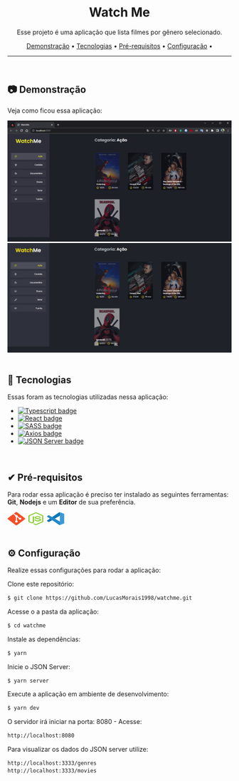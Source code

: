 <h1 align="center">Watch Me</h1>

<p align="center">Esse projeto é uma aplicação que lista filmes por gênero selecionado.</p>

<p align="center">
 <a href="#demonstracao">Demonstração</a> •
 <a href="#tecnologias">Tecnologias</a> • 
 <a href="#pre-requisitos">Pré-requisitos</a> • 
 <a href="#configuracao">Configuração</a> • 
</p>
<hr />
<br />

<h2 id="demonstracao"> 📷 Demonstração </h1> 
<p> Veja como ficou essa aplicação: </p>
<div align="center">
  <img src="./github/watch-me.gif" alt="WatchMe gif" title="WatchMe"  />
  <img src="./github/img-1.jpg" alt="WatcMe image" title="WatchMe"  />
</div>
<br />  

<h2 id="tecnologias"> 🚀 Tecnologias </h2> 
<p> Essas foram as tecnologias utilizadas nessa aplicação: </p>
<div>
  <ul>
    <li>
     <a href="https://www.typescriptlang.org/" target="_blank">
      <img src= "https://img.shields.io/badge/typescript-%23007ACC.svg?style=for-the-badge&logo=typescript&logoColor=white" alt="Typescript badge" title="Typescript" />
     </a> 
    </li> 
    <li>
     <a href="https://reactjs.org/" target="_blank">
      <img src= "https://img.shields.io/badge/react-%2320232a.svg?style=for-the-badge&logo=react&logoColor=%2361DAFB" alt="React badge" title="React" />
     </a>
    </li>
    <li>
     <a href="https://sass-lang.com/" target="_blank">
       <img src= "https://img.shields.io/badge/SASS-hotpink.svg?style=for-the-badge&logo=SASS&logoColor=white" alt="SASS badge" title="SASS" />
     </a> 
    </li>
    <li>
      <a href="https://axios-http.com/" target="_blank">
       <img src= "https://img.shields.io/badge/-Axios-blueviolet" width="55px" alt="Axios badge" title="Axios" />
      </a>
    </li>
    <li>
     <a href="https://www.npmjs.com/package/json-server" target="_blank">
       <img src= "https://img.shields.io/badge/-JSON%20Server-lightgrey" width="108px" alt="JSON Server badge" title="JSON Server" />
     </a>
    </li>
  </ul>
</div>
<br />

<h2 id="pre-requisitos"> ✔ Pré-requisitos </h1> 
<p> Para rodar essa aplicação é preciso ter instalado as seguintes ferramentas: <strong>Git</strong>, <strong>Nodejs</strong> e um <strong>Editor</strong> de sua preferência.</p>
<div>
 <a href="https://git-scm.com/" target="_blank" style="text-decoration:none">
  <img src="https://raw.githubusercontent.com/devicons/devicon/master/icons/git/git-original.svg" height="30" width="40" alt="git icon" title="Git" /> 
 </a>
 <span></span>
 <a href="https://nodejs.org/en/" target="_blank" style="text-decoration:none">
  <img src="https://raw.githubusercontent.com/devicons/devicon/master/icons/nodejs/nodejs-original.svg" height="30" width="40" alt="node.js icon" title="NodeJs" />
 </a>
 <a href="https://code.visualstudio.com/" target="_blank" style="text-decoration:none">
   <img src="https://raw.githubusercontent.com/devicons/devicon/master/icons/vscode/vscode-original.svg" height="30" width="40" alt="vscode icon" title="Visual Studio Code" />
 </a>
</div>  
<br />

<h2 id="configuracao"> ⚙ Configuração </h2>
<p> Realize essas configurações para rodar a aplicação: </p>
<p> Clone este repositório:</p>

```bash
$ git clone https://github.com/LucasMorais1998/watchme.git
```

<p> Acesse o a pasta da aplicação:</p>

```bash
$ cd watchme
```

<p> Instale as dependências:</p>

```bash
$ yarn
```

<p> Inicie o JSON Server:</p>

```bash
$ yarn server
```

<p> Execute a aplicação em ambiente de desenvolvimento:</p>

```bash
$ yarn dev
```

<p> O servidor irá iniciar na porta: 8080 - Acesse: </p>

```bash
http://localhost:8080
```

<p> Para visualizar os dados do JSON server utilize: </p>

```bash
http://localhost:3333/genres
http://localhost:3333/movies
```
